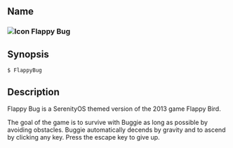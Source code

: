 ## Name

### ![Icon](/res/icons/16x16/app-flappybug.png) Flappy Bug

## Synopsis

```**sh
$ FlappyBug
```

## Description

Flappy Bug is a SerenityOS themed version of the 2013 game Flappy Bird.

The goal of the game is to survive with Buggie as long as possible by avoiding obstacles. Buggie automatically decends by gravity and to ascend by clicking any key. Press the escape key to give up.
